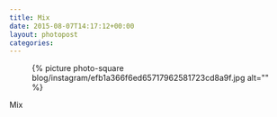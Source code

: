 ```yaml
---
title: Mix
date: 2015-08-07T14:17:12+00:00
layout: photopost
categories:
---
```


<figure class="photo photo--square">
  {% picture photo-square blog/instagram/efb1a366f6ed65717962581723cd8a9f.jpg alt="" %}
</figure>

Mix
